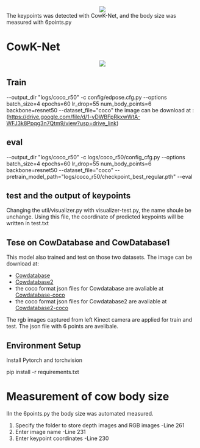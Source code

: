 <div align=center>
<img src="https://github.com/dontlearncpp/Body-size-measurement-with-CowK-Net/assets/103402250/d40da654-6735-45ee-8a45-436664c63cd0"> 
</div>
The keypoints was detected with CowK-Net, and the body size was measured with 6points.py 

# CowK-Net
<div align=center>
<img src="https://github.com/dontlearncpp/Body-size-measurement-with-CowK-Net/assets/103402250/83e25383-d69d-4ff8-a989-bfee48b05fea"> 
</div>

## Train
--output_dir "logs/coco_r50" -c config/edpose.cfg.py --options batch_size=4 epochs=60 lr_drop=55 num_body_points=6 backbone=resnet50 --dataset_file="coco"
the image can be download at :(https://drive.google.com/file/d/1-yDWBFpRkxwWtA-WFJ3k8Ppqg3n7Qtm9/view?usp=drive_link)
## eval 
--output_dir "logs/coco_r50" -c logs/coco_r50/config_cfg.py --options batch_size=4 epochs=60 lr_drop=55 num_body_points=6 backbone=resnet50 --dataset_file="coco" --pretrain_model_path="logs/coco_r50/checkpoint_best_regular.pth" --eval
## test and the output of keypoints
Changing the util/visualizer.py with visualizer-test.py, the name shoule be unchange.
Using this file, the coordinate of predicted keypoints will be written in test.txt
## Tese on CowDatabase and CowDatabase1
This model also trained and test on those two datasets.
The image can be download at:
* [Cowdatabase](https://github.com/ruchaya/CowDatabase)
* [Cowdatabase2](https://github.com/ruchaya/CowDatabase2)
* the coco format json files for Cowdatabase are avaliable at [Cowdatabase-coco](https://drive.google.com/file/d/1CugDe6dXkmw5hxtO7DVvb_-DrxBQfB0C/view?usp=drive_link)
* the coco format json files for Cowdatabase2 are avaliable at [Cowdatabase2-coco](https://drive.google.com/file/d/1gTnl22uGgKwvFZSY_Gaclfuytua3Ar8e/view?usp=drive_link)
  
The rgb images captured from left Kinect camera are applied for train and test.
The json file with 6 points are avelibale.

## Environment Setup
Install Pytorch and torchvision

pip install -r requirements.txt
# Measurement of cow body size
IIn the 6points.py the body size was automated measured.
1. Specify the folder to store depth images and RGB images -Line 261
2. Enter image name -Line 231
3. Enter keypoint coordinates -Line 230


